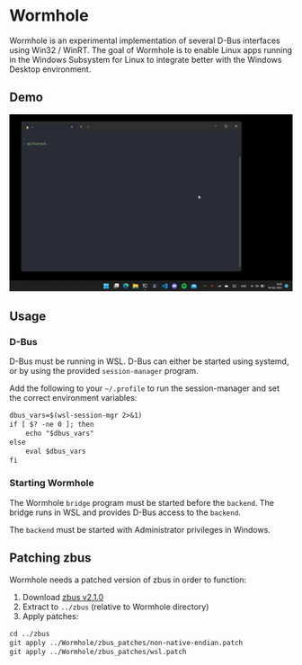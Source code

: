 # Wormhole

Wormhole is an experimental implementation of several D-Bus interfaces using Win32 / WinRT.
The goal of Wormhole is to enable Linux apps running in the Windows Subsystem for Linux to integrate better with the Windows Desktop environment.

## Demo

![alt](.github/demo.gif)

## Usage

### D-Bus

D-Bus must be running in WSL.
D-Bus can either be started using systemd, or by using the provided `session-manager` program.

Add the following to your `~/.profile` to run the session-manager and set the correct environment variables:

```shell
dbus_vars=$(wsl-session-mgr 2>&1)
if [ $? -ne 0 ]; then
    echo "$dbus_vars"
else
    eval $dbus_vars
fi
```

### Starting Wormhole

The Wormhole `bridge` program must be started before the `backend`.
The bridge runs in WSL and provides D-Bus access to the `backend`.

The `backend` must be started with Administrator privileges in Windows.

## Patching zbus

Wormhole needs a patched version of zbus in order to function:

1. Download [zbus v2.1.0](https://gitlab.freedesktop.org/dbus/zbus/-/releases/zbus-2.1.0)
1. Extract to `../zbus` (relative to Wormhole directory)
1. Apply patches:

```shell
cd ../zbus
git apply ../Wormhole/zbus_patches/non-native-endian.patch
git apply ../Wormhole/zbus_patches/wsl.patch
```
